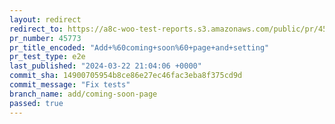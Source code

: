 ```yaml
---
layout: redirect
redirect_to: https://a8c-woo-test-reports.s3.amazonaws.com/public/pr/45773/e2e/index.html
pr_number: 45773
pr_title_encoded: "Add+%60coming+soon%60+page+and+setting"
pr_test_type: e2e
last_published: "2024-03-22 21:04:06 +0000"
commit_sha: 14900705954b8ce86e27ec46fac3eba8f375cd9d
commit_message: "Fix tests"
branch_name: add/coming-soon-page
passed: true
---
```

